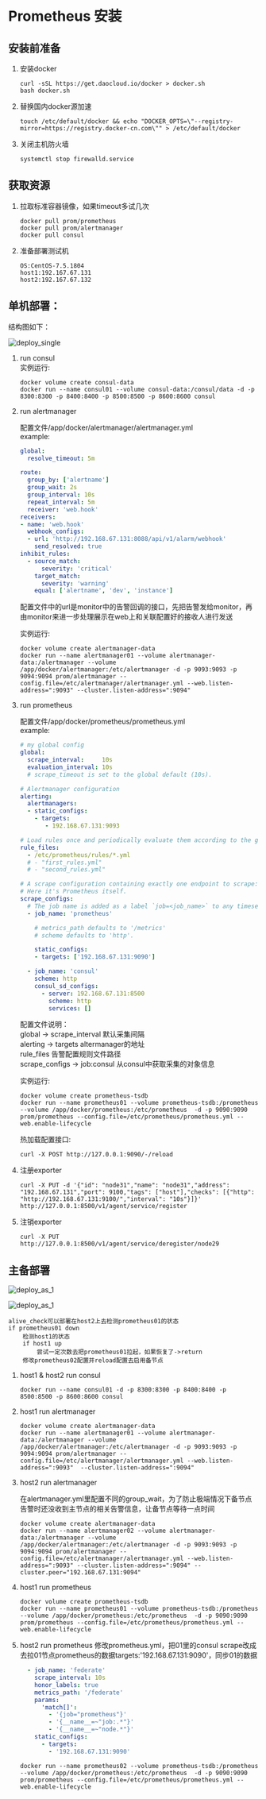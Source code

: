 # Prometheus 安装


## 安装前准备

1. 安装docker
	
	```shell
	curl -sSL https://get.daocloud.io/docker > docker.sh  
	bash docker.sh
	```

2. 替换国内docker源加速  
	
	```shell
	touch /etc/default/docker && echo "DOCKER_OPTS=\"--registry-mirror=https://registry.docker-cn.com\"" > /etc/default/docker
	```

3. 关闭主机防火墙
	
	```
	systemctl stop firewalld.service
	```

## 获取资源
1. 拉取标准容器镜像，如果timeout多试几次
	
	```shell
	docker pull prom/prometheus  
	docker pull prom/alertmanager  
	docker pull consul  
	```

2. 准备部署测试机
	
	```shell
	OS:CentOS-7.5.1804
	host1:192.167.67.131  
	host2:192.167.67.132
	```


## 单机部署：

结构图如下：

![deploy_single](images/deploy_single.png)

1. run consul  
    实例运行:
	```shell
	docker volume create consul-data
	docker run --name consul01 --volume consul-data:/consul/data -d -p 8300:8300 -p 8400:8400 -p 8500:8500 -p 8600:8600 consul
	```

2. run alertmanager

	配置文件/app/docker/alertmanager/alertmanager.yml  
	example:
	```yaml
    global:
      resolve_timeout: 5m
    
    route:
      group_by: ['alertname']
      group_wait: 2s
      group_interval: 10s
      repeat_interval: 5m
      receiver: 'web.hook'
    receivers:
    - name: 'web.hook'
      webhook_configs:
      - url: 'http://192.168.67.131:8088/api/v1/alarm/webhook'
        send_resolved: true
    inhibit_rules:
      - source_match:
          severity: 'critical'
        target_match:
          severity: 'warning'
        equal: ['alertname', 'dev', 'instance']
    ```
    配置文件中的url是monitor中的告警回调的接口，先把告警发给monitor，再由monitor来进一步处理展示在web上和关联配置好的接收人进行发送  
    
    实例运行:
	```shell
	docker volume create alertmanager-data
	docker run --name alertmanager01 --volume alertmanager-data:/alertmanager --volume /app/docker/alertmanager:/etc/alertmanager -d -p 9093:9093 -p 9094:9094 prom/alertmanager --config.file=/etc/alertmanager/alertmanager.yml --web.listen-address=":9093" --cluster.listen-address=":9094"
	```

3. run prometheus

	 配置文件/app/docker/prometheus/prometheus.yml  
	 example:
	 ```yaml
     # my global config
     global:
       scrape_interval:     10s 
       evaluation_interval: 10s 
       # scrape_timeout is set to the global default (10s).
     
     # Alertmanager configuration
     alerting:
       alertmanagers:
       - static_configs:
         - targets:
            - 192.168.67.131:9093
     
     # Load rules once and periodically evaluate them according to the global 'evaluation_interval'.
     rule_files:
       - /etc/prometheus/rules/*.yml
       # - "first_rules.yml"
       # - "second_rules.yml"
     
     # A scrape configuration containing exactly one endpoint to scrape:
     # Here it's Prometheus itself.
     scrape_configs:
       # The job name is added as a label `job=<job_name>` to any timeseries scraped from this config.
       - job_name: 'prometheus'
     
         # metrics_path defaults to '/metrics'
         # scheme defaults to 'http'.
     
         static_configs:
         - targets: ['192.168.67.131:9090']
     
       - job_name: 'consul'
         scheme: http
         consul_sd_configs:
           - server: 192.168.67.131:8500
             scheme: http
             services: []
     ```
     配置文件说明：  
     global -> scrape_interval 默认采集间隔  
     alerting -> targets  altermanager的地址  
     rule_files 告警配置规则文件路径  
     scrape_configs -> job:consul 从consul中获取采集的对象信息  
       
     实例运行:  
	```shell
	docker volume create prometheus-tsdb
	docker run --name prometheus01 --volume prometheus-tsdb:/prometheus --volume /app/docker/prometheus:/etc/prometheus  -d -p 9090:9090  prom/prometheus --config.file=/etc/prometheus/prometheus.yml --web.enable-lifecycle
	```

	热加载配置接口: 

	```
	curl -X POST http://127.0.0.1:9090/-/reload
	```

4. 注册exporter

	```shell
	curl -X PUT -d '{"id": "node31","name": "node31","address": "192.168.67.131","port": 9100,"tags": ["host"],"checks": [{"http": "http://192.168.67.131:9100/","interval": "10s"}]}' http://127.0.0.1:8500/v1/agent/service/register
	```
5. 注销exporter

	```shell
	curl -X PUT http://127.0.0.1:8500/v1/agent/service/deregister/node29
	```


## 主备部署

![deploy_as_1](images/deploy_as_1.png)

![deploy_as_1](images/deploy_as_2.png)

```
alive_check可以部署在host2上去检测prometheus01的状态
if prometheus01 down 
    检测host1的状态
    if host1 up
        尝试一定次数去把prometheus01拉起，如果恢复了->return
    修改prometheus02配置并reload配置去启用备节点
```

1. host1 & host2 run consul
	
	```shell
	docker run --name consul01 -d -p 8300:8300 -p 8400:8400 -p 8500:8500 -p 8600:8600 consul
	```

2. host1 run alertmanager

	```shell
	docker volume create alertmanager-data
	docker run --name alertmanager01 --volume alertmanager-data:/alertmanager --volume /app/docker/alertmanager:/etc/alertmanager -d -p 9093:9093 -p 9094:9094 prom/alertmanager --config.file=/etc/alertmanager/alertmanager.yml --web.listen-address=":9093"  --cluster.listen-address=":9094"
	```

3. host2 run alertmanager

	在alertmanager.yml里配置不同的group_wait，为了防止极端情况下备节点告警时还没收到主节点的相关告警信息，让备节点等待一点时间

	```shell
	docker volume create alertmanager-data
	docker run --name alertmanager02 --volume alertmanager-data:/alertmanager --volume /app/docker/alertmanager:/etc/alertmanager -d -p 9093:9093 -p 9094:9094 prom/alertmanager --config.file=/etc/alertmanager/alertmanager.yml --web.listen-address=":9093" --cluster.listen-address=":9094" --cluster.peer="192.168.67.131:9094"
	```

4. host1 run prometheus

	```shell
	docker volume create prometheus-tsdb
	docker run --name prometheus01 --volume prometheus-tsdb:/prometheus --volume /app/docker/prometheus:/etc/prometheus  -d -p 9090:9090  prom/prometheus --config.file=/etc/prometheus/prometheus.yml --web.enable-lifecycle
	```

5. host2 run prometheus
	修改prometheus.yml，把01里的consul scrape改成去拉01节点prometheus的数据targets:'192.168.67.131:9090'，同步01的数据

	```yaml
	  - job_name: 'federate'
	    scrape_interval: 10s
	    honor_labels: true
	    metrics_path: '/federate'
	    params:
	      'match[]':
	        - '{job="prometheus"}'
	        - '{__name__=~"job:.*"}'
	        - '{__name__=~"node.*"}'
	    static_configs:
	      - targets:
	        - '192.168.67.131:9090'
	```

	```shell
	docker run --name prometheus02 --volume prometheus-tsdb:/prometheus --volume /app/docker/prometheus:/etc/prometheus  -d -p 9090:9090  prom/prometheus --config.file=/etc/prometheus/prometheus.yml --web.enable-lifecycle
	```

